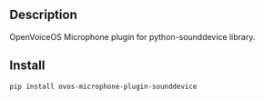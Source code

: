## Description

OpenVoiceOS Microphone plugin for python-sounddevice library.


## Install

```bash
pip install ovos-microphone-plugin-sounddevice
```

